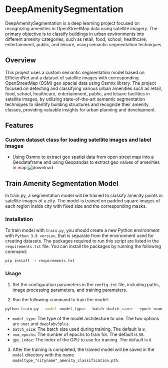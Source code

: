# DeepAmenitySegmentation
DeepAmenitySegmentation is a deep learning project focused on recognizing amenities in OpenStreetMap data using satellite imagery. The primary objective is to classify buildings in urban environments into different amenity categories, such as retail, food, school, healthcare, entertainment, public, and leisure, using semantic segmentation techniques.

## Overview
This project uses a custom semantic segmentation model based on EfficientNet and a dataset of satellite images with corresponding OpenStreetMap (OSM) geo spacial data using Osmnx library. The project focused on detecting and classifying various urban amenities such as retail, food, school, healthcare, entertainment, public, and leisure facilities in satellite images, by utilizing state-of-the-art semantic segmentation techniques to identify building structures and recognize their amenity classes, providing valuable insights for urban planning and development.

## Features
### Custom dataset class for loading satellite images and label images
- Using Osmnx to extract geo spatial data from open street map into a Geodataframe and using Geopandas to extract geo values of amenities in map
![download](https://user-images.githubusercontent.com/92146886/219333765-b746ee07-e997-42bd-b49d-64c31464274a.png)

## Train Amenity Segmentation Model

In train.py, a segmentation model will be trained to classify amenity points in satellite images of a city. The model is trained on padded square images of each region inside city with fixed size and the corresponding masks.

### Installation

To train model with `train.py`, you should create a new Python environment with `Python 3.8 version`, that is separate from the environment used for creating datasets. The packages required to run this script are listed in the `requirements.txt` file. You can install the packages by running the following command:

```bash
pip install -r requirements.txt
```

### Usage

1. Set the configuration parameters in the `config.ini` file, including paths, image processing parameters, and training parameters.

2. Run the following command to train the model:

```bash
python train.py --model <model_type> --batch <batch_size> --epoch <num_epochs> --gpu <gpu_index>
```

- `model_type`: The type of the model architecture to use. The two options are `unet` and `deeplabv3plus`.
- `batch_size`: The batch size used during training. The default is `8`.
- `num_epochs`: The number of epochs to train for. The default is `50`.
- `gpu_index`: The index of the GPU to use for training. The default is `0`.

3. After the training is completed, the trained model will be saved in the `model` directory with the name `modeltype_"cityname"_amenity_classification.pth`.
